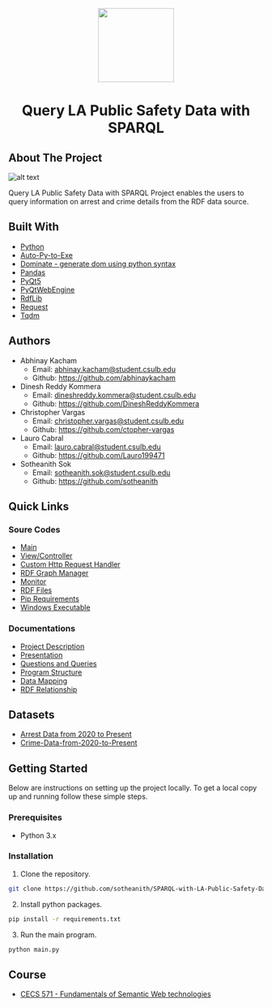 <p align="center">
 <img width="150" height="146" src="https://user-images.githubusercontent.com/13907836/51081445-7d0d9300-16a4-11e9-8e4d-6ccad8359bf8.png">
</p>

<h1 align="center">Query LA Public Safety Data with SPARQL</h1>	

<!-- ABOUT THE PROJECT -->
## About The Project

![alt text](https://github.com/sotheanith/SPARQL-with-LA-Public-Safety-Data/blob/main/Capture.PNG)

Query LA Public Safety Data with SPARQL Project enables the users to query information on arrest and crime details from the RDF data source.

## Built With
* [Python](https://www.python.org/)
* [Auto-Py-to-Exe](https://pypi.org/project/auto-py-to-exe/)
* [Dominate - generate dom using python syntax](https://pypi.org/project/dominate/)
* [Pandas](https://pypi.org/project/pandas/)
* [PyQt5](https://pypi.org/project/PyQt5/)
* [PyQtWebEngine](https://pypi.org/project/PyQtWebEngine/)
* [RdfLib](https://rdflib.readthedocs.io/en/stable/)
* [Request](https://pypi.org/project/requests/)
* [Tqdm](https://pypi.org/project/tqdm/)

## Authors 
 - Abhinay Kacham
   - Email: abhinay.kacham@student.csulb.edu
   - Github: https://github.com/abhinaykacham
 - Dinesh Reddy Kommera
   - Email: dineshreddy.kommera@student.csulb.edu
   - Github: https://github.com/DineshReddyKommera
 - Christopher Vargas 
   - Email: christopher.vargas@student.csulb.edu 
   - Github: https://github.com/ctopher-vargas
 - Lauro Cabral 
   - Email: lauro.cabral@student.csulb.edu 
   - Github: https://github.com/Lauro199471
 - Sotheanith Sok 
   - Email: sotheanith.sok@student.csulb.edu 
   - Github: https://github.com/sotheanith

## Quick Links
 ### Soure Codes
 - [Main](https://github.com/sotheanith/SPARQL-with-LA-Public-Safety-Data/blob/main/main.py)
 - [View/Controller](https://github.com/sotheanith/SPARQL-with-LA-Public-Safety-Data/blob/d7bd79fcbbcde79f1b4a41abf62256ac4b77dc5f/src/ui.py#L12)
 - [Custom Http Request Handler](https://github.com/sotheanith/SPARQL-with-LA-Public-Safety-Data/blob/d7bd79fcbbcde79f1b4a41abf62256ac4b77dc5f/src/ui.py#L454)
 - [RDF Graph Manager](https://github.com/sotheanith/SPARQL-with-LA-Public-Safety-Data/blob/d7bd79fcbbcde79f1b4a41abf62256ac4b77dc5f/src/rdf.py#L12)
 - [Monitor](https://github.com/sotheanith/SPARQL-with-LA-Public-Safety-Data/blob/d7bd79fcbbcde79f1b4a41abf62256ac4b77dc5f/src/monitor.py#L5)
 - [RDF Files](https://drive.google.com/drive/folders/1sjPeYTN8XCrcWbDNEb_fmjNxwBc5Cn5F?usp=sharing)
 - [Pip Requirements](https://github.com/sotheanith/SPARQL-with-LA-Public-Safety-Data/blob/main/requirements.txt)
 - [Windows Executable](https://drive.google.com/file/d/1T_1x2XPkAI4jst7eiVCgYuFAvtiiZ698/view?usp=sharing)
 ### Documentations
 - [Project Description](https://github.com/sotheanith/SPARQL-with-LA-Public-Safety-Data/blob/main/doc/Project%203.pdf)
 - [Presentation](https://github.com/sotheanith/SPARQL-with-LA-Public-Safety-Data/blob/main/doc/Presentation.pdf)
 - [Questions and Queries](https://github.com/sotheanith/SPARQL-with-LA-Public-Safety-Data/blob/main/doc/Questions%20and%20Queries.pdf)
 - [Program Structure](https://github.com/sotheanith/SPARQL-with-LA-Public-Safety-Data/blob/main/doc/ProgramStructure.pdf)
 - [Data Mapping](https://github.com/sotheanith/SPARQL-with-LA-Public-Safety-Data/blob/main/doc/Data-Mapping.pdf)
 - [RDF Relationship](https://github.com/sotheanith/SPARQL-with-LA-Public-Safety-Data/blob/main/doc/RDF-Relationship.pdf)

## Datasets
- [Arrest Data from 2020 to Present](https://data.lacity.org/Public-Safety/Arrest-Data-from-2020-to-Present/amvf-fr72)
- [Crime-Data-from-2020-to-Present](https://data.lacity.org/Public-Safety/Crime-Data-from-2020-to-Present/2nrs-mtv8)

<!-- GETTING STARTED -->
## Getting Started
Below are instructions on setting up the project locally.
To get a local copy up and running follow these simple steps.

### Prerequisites
*  Python 3.x

### Installation
1. Clone the repository.
```sh
git clone https://github.com/sotheanith/SPARQL-with-LA-Public-Safety-Data
```
2. Install python packages.
```sh
pip install -r requirements.txt
```
3. Run the main program.
```sh
python main.py
```

## Course
 - [CECS 571 - Fundamentals of Semantic Web technologies](http://catalog.csulb.edu/preview_course_nopop.php?catoid=5&coid=40046)
